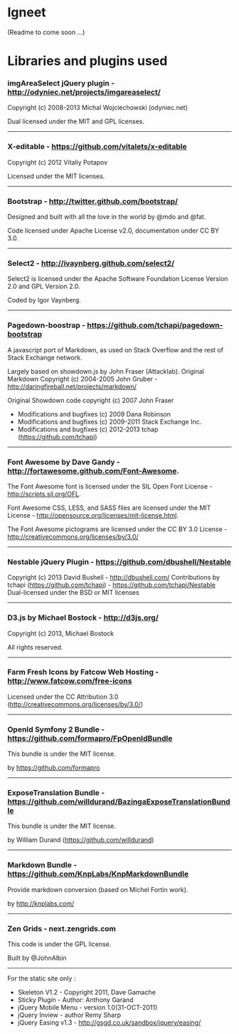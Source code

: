 
Igneet
===

(Readme to come soon ...)



Libraries and plugins used
===

### imgAreaSelect jQuery plugin - http://odyniec.net/projects/imgareaselect/

Copyright (c) 2008-2013 Michal Wojciechowski (odyniec.net)

Dual licensed under the MIT and GPL licenses.

- - - 

### X-editable - https://github.com/vitalets/x-editable

Copyright (c) 2012 Vitaliy Potapov

Licensed under the MIT licenses.

- - - 

### Bootstrap - http://twitter.github.com/bootstrap/

Designed and built with all the love in the world by @mdo and @fat.

Code licensed under Apache License v2.0, documentation under CC BY 3.0.

- - - 

### Select2 - http://ivaynberg.github.com/select2/

Select2 is licensed under the Apache Software Foundation License Version 2.0 and GPL Version 2.0.

Coded by Igor Vaynberg.

- - - 

### Pagedown-boostrap - https://github.com/tchapi/pagedown-bootstrap

A javascript port of Markdown, as used on Stack Overflow and the rest of Stack Exchange network.

Largely based on showdown.js by John Fraser (Attacklab). Original Markdown Copyright (c) 2004-2005 John Gruber - http://daringfireball.net/projects/markdown/

Original Showdown code copyright (c) 2007 John Fraser

 - Modifications and bugfixes (c) 2009 Dana Robinson
 - Modifications and bugfixes (c) 2009-2011 Stack Exchange Inc.
 - Modifications and bugfixes (c) 2012-2013 tchap (https://github.com/tchapi)

- - - 

### Font Awesome by Dave Gandy - http://fortawesome.github.com/Font-Awesome.

The Font Awesome font is licensed under the SIL Open Font License - http://scripts.sil.org/OFL.

Font Awesome CSS, LESS, and SASS files are licensed under the MIT License - http://opensource.org/licenses/mit-license.html.

The Font Awesome pictograms are licensed under the CC BY 3.0 License - http://creativecommons.org/licenses/by/3.0/

- - -

### Nestable jQuery Plugin - https://github.com/dbushell/Nestable

Copyright (c) 2013 David Bushell - http://dbushell.com/
Contributions by tchapi (https://github.com/tchapi) - https://github.com/tchapi/Nestable
Dual-licensed under the BSD or MIT licenses

- - -

### D3.js by Michael Bostock - http://d3js.org/

Copyright (c) 2013, Michael Bostock

All rights reserved.

- - - 

### Farm Fresh Icons by Fatcow Web Hosting - http://www.fatcow.com/free-icons

Licensed under the CC Attribution 3.0 (http://creativecommons.org/licenses/by/3.0/)


- - -

### OpenId Symfony 2 Bundle - https://github.com/formapro/FpOpenIdBundle

This bundle is under the MIT license. 

by https://github.com/formapro

- - -

### ExposeTranslation Bundle - https://github.com/willdurand/BazingaExposeTranslationBundle

This bundle is under the MIT license. 

by William Durand (https://github.com/willdurand)

- - -

### Markdown Bundle - https://github.com/KnpLabs/KnpMarkdownBundle

Provide markdown conversion (based on Michel Fortin work).

by http://knplabs.com/

- - -

### Zen Grids - next.zengrids.com

This code is under the GPL license. 

Built by @JohnAlbin

- - -

For the static site only :

 * Skeleton V1.2 - Copyright 2011, Dave Gamache
 * Sticky Plugin - Author: Anthony Garand
 * jQuery Mobile Menu - version 1.0(31-OCT-2011)
 * jQuery Inview - author Remy Sharp
 * jQuery Easing v1.3 - http://gsgd.co.uk/sandbox/jquery/easing/
